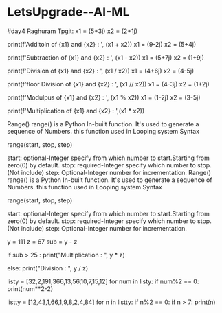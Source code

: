 # LetsUpgrade--AI-ML
#day4
Raghuram Tpgit: x1 = (5+3j)
x2 = (2+1j)

print(f'Additoin of {x1} and {x2} : ', (x1 + x2))
x1 = (9-2j)
x2 = (5+4j)

print(f'Subtraction of {x1} and {x2} : ', (x1 - x2))
x1 = (5+7j)
x2 = (1+9j)

print(f'Division of {x1} and {x2} : ', (x1 / x2))
x1 = (4+6j)
x2 = (4-5j)

print(f'floor Division of {x1} and {x2} : ', (x1 // x2))
x1 = (4-3j)
x2 = (1+2j)

print(f'Modulpus of {x1} and {x2} : ', (x1 % x2))
x1 = (1-2j)
x2 = (3-5j)

print(f'Multiplication of {x1} and {x2} : ',(x1 * x2))


Range()
range() is a Python In-built function.
It's used to generate a sequence of Numbers.
this function used in Looping system
Syntax

range(start, stop, step)

start: optional-Integer specify from which number to start.Starting from zero(0) by default.
stop: required-Integer specify which number to stop. (Not include)
step: Optional-Integer number for incrementation.
Range()
range() is a Python In-built function.
It's used to generate a sequence of Numbers.
this function used in Looping system
Syntax

range(start, stop, step)

start: optional-Integer specify from which number to start.Starting from zero(0) by default.
stop: required-Integer specify which number to stop. (Not include)
step: Optional-Integer number for incrementation.

y = 111
z = 67
sub = y - z

if sub > 25 :
    print("Multiplication : ", y * z)

else:
    print("Division : ", y / z)


listy = [32,2,191,366,13,56,10,7,15,12]
for num in listy:
    if num%2 == 0:
        print(num**2-2)


listty = [12,43,1,66,1,9,8,2,4,84]
for n in listty:
    if n%2 == 0:
        if n > 7:
            print(n)
